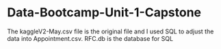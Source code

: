 # Data-Bootcamp-Unit-1-Capstone
The kaggleV2-May.csv file is the original file and I used SQL to adjust the data into Appointment.csv. 
RFC.db is the database for SQL
